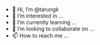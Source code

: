 - 👋 Hi, I’m @tarungk
- 👀 I’m interested in ...
- 🌱 I’m currently learning ...
- 💞️ I’m looking to collaborate on ...
- 📫 How to reach me ...

<!---
tarungk/tarungk is a ✨ special ✨ repository because its `README.md` (this file) appears on your GitHub profile.
You can click the Preview link to take a look at your changes.
--->

